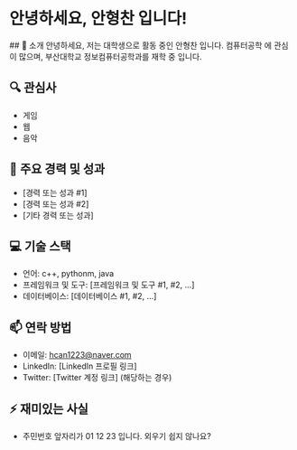 # 안녕하세요, 안형찬 입니다!
<a href="#">
</a>
## 👋 소개
안녕하세요, 저는 대학생으로 활동 중인 안형찬 입니다. 컴퓨터공학 에 관심이 많으며, 부산대학교 정보컴퓨터공학과를 재학 중 입니다.

## 🔍 관심사
- 게임
- 웹
- 음악

## 🌟 주요 경력 및 성과
- [경력 또는 성과 #1]
- [경력 또는 성과 #2]
- [기타 경력 또는 성과]

## 💻 기술 스택
- 언어: c++, pythonm, java
- 프레임워크 및 도구: [프레임워크 및 도구 #1, #2, ...]
- 데이터베이스: [데이터베이스 #1, #2, ...]

## 📫 연락 방법
- 이메일: hcan1223@naver.com
- LinkedIn: [LinkedIn 프로필 링크]
- Twitter: [Twitter 계정 링크] (해당하는 경우)

## ⚡ 재미있는 사실
- 주민번호 앞자리가 01 12 23 입니다. 외우기 쉽지 않나요?
